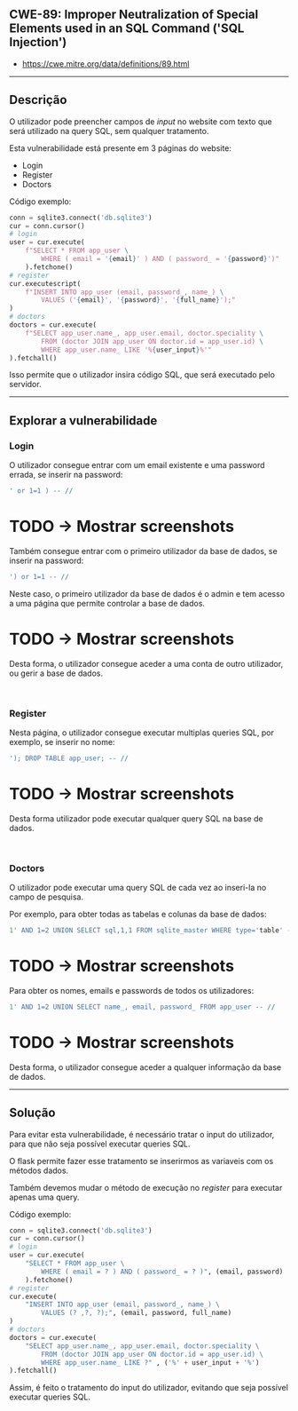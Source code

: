 ## CWE-89: Improper Neutralization of Special Elements used in an SQL Command ('SQL Injection')
- https://cwe.mitre.org/data/definitions/89.html

---
## Descrição

O utilizador pode preencher campos de *input* no website com texto que será utilizado na query SQL, sem qualquer tratamento. 

Esta vulnerabilidade está presente em 3 páginas do website:
- Login
- Register
- Doctors

Código exemplo:
```python
conn = sqlite3.connect('db.sqlite3')
cur = conn.cursor()
# login
user = cur.execute(
    f"SELECT * FROM app_user \
        WHERE ( email = '{email}' ) AND ( password_ = '{password}')"
    ).fetchone()
# register
cur.executescript(
    f"INSERT INTO app_user (email, password_, name_) \
        VALUES ('{email}', '{password}', '{full_name}');"
)
# doctors
doctors = cur.execute(
    f"SELECT app_user.name_, app_user.email, doctor.speciality \
        FROM (doctor JOIN app_user ON doctor.id = app_user.id) \
        WHERE app_user.name_ LIKE '%{user_input}%'"
).fetchall()
```

Isso permite que o utilizador insira código SQL, que será executado pelo servidor.

---
## Explorar a vulnerabilidade

### Login

O utilizador consegue entrar com um email existente e uma password errada, se inserir na password:
```sql
' or 1=1 ) -- //
```

# TODO -> Mostrar screenshots

Também consegue entrar com o primeiro utilizador da base de dados, se inserir na password:
```sql
') or 1=1 -- //
```

Neste caso, o primeiro utilizador da base de dados é o admin e tem acesso a uma página que permite controlar a base de dados.

# TODO -> Mostrar screenshots

Desta forma, o utilizador consegue aceder a uma conta de outro utilizador, ou gerir a base de dados.

<br>

### Register

Nesta página, o utilizador consegue executar multiplas queries SQL, por exemplo, se inserir no nome:
```sql
'); DROP TABLE app_user; -- //
```

# TODO -> Mostrar screenshots

Desta forma utilizador pode executar qualquer query SQL na base de dados.

<br>

### Doctors

O utilizador pode executar uma query SQL de cada vez ao inseri-la no campo de pesquisa.

Por exemplo, para obter todas as tabelas e colunas da base de dados:
```sql
1' AND 1=2 UNION SELECT sql,1,1 FROM sqlite_master WHERE type='table' -- //
```

# TODO -> Mostrar screenshots

Para obter os nomes, emails e passwords de todos os utilizadores:
```sql
1' AND 1=2 UNION SELECT name_, email, password_ FROM app_user -- //
```

# TODO -> Mostrar screenshots

Desta forma, o utilizador consegue aceder a qualquer informação da base de dados.

---
## Solução

Para evitar esta vulnerabilidade, é necessário tratar o input do utilizador, para que não seja possível executar queries SQL.

O flask permite fazer esse tratamento se inserirmos as variaveis com os métodos dados.

Também devemos mudar o método de execução no *register* para executar apenas uma query.

Código exemplo:
```python
conn = sqlite3.connect('db.sqlite3')
cur = conn.cursor()
# login
user = cur.execute(
    "SELECT * FROM app_user \
        WHERE ( email = ? ) AND ( password_ = ? )", (email, password)
    ).fetchone()
# register
cur.execute(
    "INSERT INTO app_user (email, password_, name_) \
        VALUES (? ,?, ?);", (email, password, full_name)
)
# doctors
doctors = cur.execute(
    "SELECT app_user.name_, app_user.email, doctor.speciality \
        FROM (doctor JOIN app_user ON doctor.id = app_user.id) \
        WHERE app_user.name_ LIKE ?" , ('%' + user_input + '%')
).fetchall()
```

Assim, é feito o tratamento do input do utilizador, evitando que seja possível executar queries SQL.